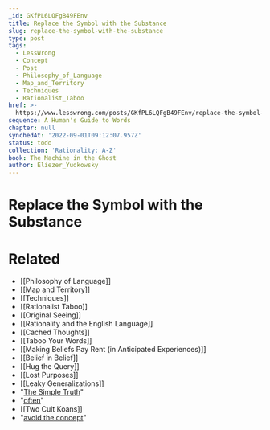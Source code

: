 ```yaml
---
_id: GKfPL6LQFgB49FEnv
title: Replace the Symbol with the Substance
slug: replace-the-symbol-with-the-substance
type: post
tags:
  - LessWrong
  - Concept
  - Post
  - Philosophy_of_Language
  - Map_and_Territory
  - Techniques
  - Rationalist_Taboo
href: >-
  https://www.lesswrong.com/posts/GKfPL6LQFgB49FEnv/replace-the-symbol-with-the-substance
sequence: A Human's Guide to Words
chapter: null
synchedAt: '2022-09-01T09:12:07.957Z'
status: todo
collection: 'Rationality: A-Z'
book: The Machine in the Ghost
author: Eliezer_Yudkowsky
---
```


# Replace the Symbol with the Substance


# Related

- [[Philosophy of Language]]
- [[Map and Territory]]
- [[Techniques]]
- [[Rationalist Taboo]]
- [[Original Seeing]]
- [[Rationality and the English Language]]
- [[Cached Thoughts]]
- [[Taboo Your Words]]
- [[Making Beliefs Pay Rent (in Anticipated Experiences)]]
- [[Belief in Belief]]
- [[Hug the Query]]
- [[Lost Purposes]]
- [[Leaky Generalizations]]
- "[The Simple Truth](http://yudkowsky.net/bayes/truth.html)"
- "[often](http://yudkowsky.net/virtues/)"
- [[Two Cult Koans]]
- "[avoid the concept](/lw/nc/newcombs_problem_and_regret_of_rationality/)"